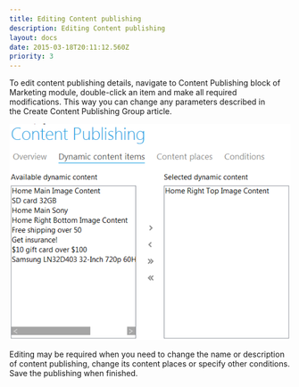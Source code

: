 ```yaml
---
title: Editing Content publishing
description: Editing Content publishing
layout: docs
date: 2015-03-18T20:11:12.560Z
priority: 3
---
```

To edit content publishing details, navigate to Content Publishing block of Marketing module, double-click an item and make all required modifications. This way you can change any parameters described in the Create Content Publishing Group article.

<img src="../../../../assets/images/docs/002-edit-content-publishing.PNG" />

Editing may be required when you need to change the name or description of content publishing, change its content places or specify other conditions. Save the publishing when finished.